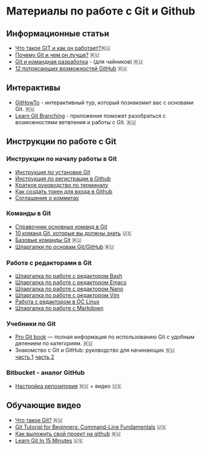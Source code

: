 # Материалы по работе с Git и Github


## Информационные статьи

- [Что такое GIT и как он работает?](https://seo.ru/blog/chto-takoe-git/)🇷🇺
- [Почему Git и чем он лучше?](https://habr.com/ru/post/104198/) 🇷🇺
- [Git и командная разработка](https://vk.com/@javarush-git-i-komandnaya-razrabotka-dlya-chainikov) - (для чайников) 🇷🇺
- [12 потрясающих возможностей GitHub](https://javarush.ru/groups/posts/1820-12-potrjasajujshikh-vozmozhnostey-github) 🇷🇺

## Интерактивы

- [GitHowTo](https://githowto.com/ru) - интерактивный тур, который познакомит вас с основами Git. 🇷🇺
- [Learn Git Branching](https://learngitbranching.js.org/?locale=ru_RU) - приложение поможет разобраться с возможностями ветвления и работы с Git. 🇷🇺

## Инструкции по работе с Git

### Инструкции по началу работы в Git

- [Инструкция по установке Git](https://github.com/netology-code/guides/tree/master/git)
- [Инструкция по регистрации в Github](https://github.com/netology-code/guides/tree/master/github)
- [Краткое руководство по терминалу](https://github.com/netology-code/guides/blob/master/git-terminal/git-terminal.md)
- [Как создать токен для входа в Github](https://github.com/netology-code/guides/tree/master/github-access-token)
- [Соглашение о коммитах](https://www.conventionalcommits.org/ru/v1.0.0/)

### Команды в Git

- [Справочник основных команд в Git](https://github.com/MihailOkatev/guides/blob/master/git-basics/GitCommandGuide.md)
- [10 команд Git, которые вы должны знать](https://towardsdatascience.com/10-git-commands-you-should-know-df54bea1595c) 🇺🇸
- [Базовые команды Git](https://github.github.com/training-kit/downloads/ru/github-git-cheat-sheet/) 🇷🇺
- [Шпаргалки по основам Git/GitHub](https://medium.com/@vvladislavv/%D1%88%D0%BF%D0%B0%D1%80%D0%B3%D0%B0%D0%BB%D0%BA%D0%B0-%D0%BF%D0%BE-%D0%BE%D1%81%D0%BD%D0%BE%D0%B2%D0%B0%D0%BC-git-github-dcd6b91406a8) 🇷🇺

### Работа с редакторами в Git

- [Шпаргалка по работе с редактором Bash](https://github.com/MihailOkatev/guides/blob/master/editors/bash-editor.md)
- [Шпаргалка по работе с редактором Emacs](https://github.com/MihailOkatev/guides/blob/master/editors/emacs-editor.md)
- [Шпаргалка по работе с редактором Nano](https://github.com/MihailOkatev/guides/blob/master/editors/Nano-editor.md)
- [Шпаргалка по работе с редактором Vim](https://github.com/MihailOkatev/guides/blob/master/editors/Vim-editor.md)
- [Работа с редактором в ОС Linux](https://github.com/MihailOkatev/guides/blob/master/editors/Linux-editors.md)
- [Шпаргалка по работе с Markdown](https://github.com/MihailOkatev/guides/blob/master/editors/Markdown-docs.md)

### Учебники по Git

- [Pro Git book](https://git-scm.com/book/ru/v2) — полная информация по использованию Git с удобным делением по категориям. 🇷🇺
- Знакомство с Git и GitHub: руководство для начинающих 🇷🇺  
  [часть 1](https://medium.com/nuances-of-programming/%D0%B7%D0%BD%D0%B0%D0%BA%D0%BE%D0%BC%D1%81%D1%82%D0%B2%D0%BE-%D1%81-git-%D0%B8-github-%D1%80%D1%83%D0%BA%D0%BE%D0%B2%D0%BE%D0%B4%D1%81%D1%82%D0%B2%D0%BE-%D0%B4%D0%BB%D1%8F-%D0%BD%D0%B0%D1%87%D0%B8%D0%BD%D0%B0%D1%8E%D1%89%D0%B8%D1%85-54ea2567d76c) [часть 2](https://medium.com/nuances-of-programming/%D0%B7%D0%BD%D0%B0%D0%BA%D0%BE%D0%BC%D1%81%D1%82%D0%B2%D0%BE-%D1%81-git-%D0%B8-github-%D1%80%D1%83%D0%BA%D0%BE%D0%B2%D0%BE%D0%B4%D1%81%D1%82%D0%B2%D0%BE-%D0%B4%D0%BB%D1%8F-%D0%BD%D0%B0%D1%87%D0%B8%D0%BD%D0%B0%D1%8E%D1%89%D0%B8%D1%85-9090c4c07f87)

### Bitbucket - аналог GitHub

- [Настройка репозитория](https://www.atlassian.com/ru/git/tutorials/setting-up-a-repository) 🇷🇺 + видео 🇺🇸

## Обучающие видео

- [Что такое Git?](https://www.youtube.com/watch?v=W4hoc24K93E&list=PLDyvV36pndZFHXjXuwA_NywNrVQO0aQqb&index=1) 🇷🇺
- [Git Tutorial for Beginners: Command-Line Fundamentals](https://www.youtube.com/watch?v=HVsySz-h9r4) 🇺🇸
- [Как выложить свой проект на github](https://www.youtube.com/watch?v=CUDgSbaYGx4) 🇷🇺
- [Learn Git In 15 Minutes](https://www.youtube.com/watch?v=USjZcfj8yxE) 🇺🇸
